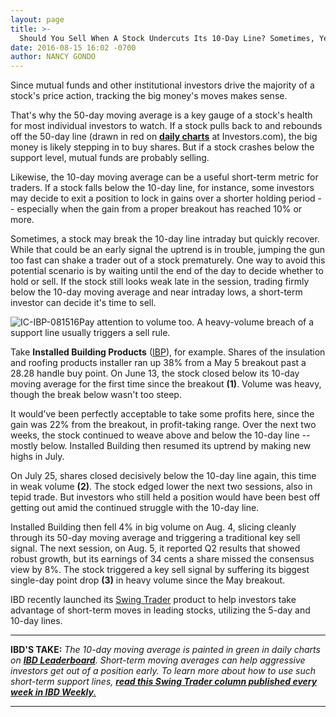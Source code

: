 ```yaml
---
layout: page
title: >-
  Should You Sell When A Stock Undercuts Its 10-Day Line? Sometimes, Yes
date: 2016-08-15 16:02 -0700
author: NANCY GONDO
---
```





Since mutual funds and other institutional investors drive the majority of a stock's price action, tracking the big money's moves makes sense.


That's why the 50-day moving average is a key gauge of a stock's health for most individual investors to watch. If a stock pulls back to and rebounds off the 50-day line (drawn in red on **[daily charts](http://research.investors.com/stock-charts/nasdaq-nasdaq-composite-0ndqc.htm?cht=pvc&type=DAILY)** at Investors.com), the big money is likely stepping in to buy shares. But if a stock crashes below the support level, mutual funds are probably selling.


Likewise, the 10-day moving average can be a useful short-term metric for traders. If a stock falls below the 10-day line, for instance, some investors may decide to exit a position to lock in gains over a shorter holding period -- especially when the gain from a proper breakout has reached 10% or more.


Sometimes, a stock may break the 10-day line intraday but quickly recover. While that could be an early signal the uptrend is in trouble, jumping the gun too fast can shake a trader out of a stock prematurely. One way to avoid this potential scenario is by waiting until the end of the day to decide whether to hold or sell. If the stock still looks weak late in the session, trading firmly below the 10-day moving average and near intraday lows, a short-term investor can decide it's time to sell.


![IC-IBP-081516](https://www.investors.com/wp-content/uploads/2016/08/IC-IBP-081516-1024x545.jpg)Pay attention to volume too. A heavy-volume breach of a support line usually triggers a sell rule.


Take **Installed Building Products** ([IBP](https://research.investors.com/quote.aspx?symbol=IBP)), for example. Shares of the insulation and roofing products installer ran up 38% from a May 5 breakout past a 28.28 handle buy point. On June 13, the stock closed below its 10-day moving average for the first time since the breakout **(1)**. Volume was heavy, though the break below wasn't too steep.


It would've been perfectly acceptable to take some profits here, since the gain was 22% from the breakout, in profit-taking range. Over the next two weeks, the stock continued to weave above and below the 10-day line -- mostly below. Installed Building then resumed its uptrend by making new highs in July.


On July 25, shares closed decisively below the 10-day line again, this time in weak volume **(2)**. The stock edged lower the next two sessions, also in tepid trade. But investors who still held a position would have been best off getting out amid the continued struggle with the 10-day line.


Installed Building then fell 4% in big volume on Aug. 4, slicing cleanly through its 50-day moving average and triggering a traditional key sell signal. The next session, on Aug. 5, it reported Q2 results that showed robust growth, but its earnings of 34 cents a share missed the consensus view by 8%. The stock triggered a key sell signal by suffering its biggest single-day point drop **(3)** in heavy volume since the May breakout.


IBD recently launched its [Swing Trader](https://swingtrader.investors.com/#/) product to help investors take advantage of short-term moves in leading stocks, utilizing the 5-day and 10-day lines.




---


**IBD'S TAKE:** *The 10-day moving average is painted in green in daily charts on **[IBD Leaderboard](https://leaderboard.investors.com/leaderboard/leaders/)**. Short-term moving averages can help aggressive investors get out of a position early. To learn more about how to use such short-term support lines, [***read this Swing Trader column published every week in IBD Weekly***.](https://www.investors.com/research/swing-trading/short-term-moving-averages-can-help-cut-stock-losses-quicker/)*




---


 




